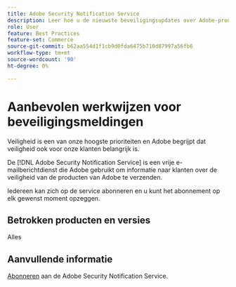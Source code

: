 ```yaml
---
title: Adobe Security Notification Service
description: Leer hoe u de nieuwste beveiligingsupdates over Adobe-producten kunt ophalen.
role: User
feature: Best Practices
feature-set: Commerce
source-git-commit: b62aa554d1f1cb9d0fda6475b710d87997a56fb6
workflow-type: tm+mt
source-wordcount: '90'
ht-degree: 0%

---
```



# Aanbevolen werkwijzen voor beveiligingsmeldingen

Veiligheid is een van onze hoogste prioriteiten en Adobe begrijpt dat veiligheid ook voor onze klanten belangrijk is.

De [!DNL Adobe Security Notification Service] is een vrije e-mailberichtdienst die Adobe gebruikt om informatie naar klanten over de veiligheid van de producten van Adobe te verzenden.

Iedereen kan zich op de service abonneren en u kunt het abonnement op elk gewenst moment opzeggen.

## Betrokken producten en versies

Alles

## Aanvullende informatie

[Abonneren](https://www.adobe.com/subscription/adbeSecurityNotifications.html) aan de Adobe Security Notification Service.
